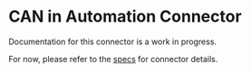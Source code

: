 # CAN in Automation Connector
Documentation for this connector is a work in progress.

For now, please refer to the [specs](specs.yaml) for connector details.
